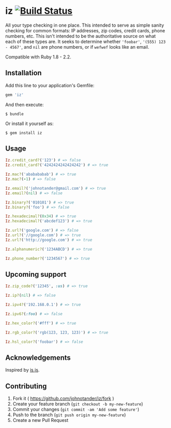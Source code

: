 # iz [![Build Status](https://travis-ci.org/johnotander/iz.svg?master)](https://travis-ci.org/johnotander/iz)

All your type checking in one place. This intended to serve as simple sanity checking for
common formats: IP addresses, zip codes, credit cards, phone numbers, etc. This isn't
intended to be the authoritative source on what each of these types are. It seeks to determine
whether `'foobar'`, `'(555) 123 - 4567'`, and `nil` are phone numbers, or if `wefwef` looks
like an email.

Compatible with Ruby 1.8 - 2.2.

## Installation

Add this line to your application's Gemfile:

```ruby
gem 'iz'
```

And then execute:

    $ bundle

Or install it yourself as:

    $ gem install iz

## Usage

```ruby
Iz.credit_card?('123') # => false
Iz.credit_card?('4242424242424242') # => true

Iz.mac?('ababababab') # => true
Iz.mac?(-1) # => false

Iz.email?('johnotander@gmail.com') # => true
Iz.email?(nil) # => false

Iz.binary?('010101') # => true
Iz.binary?('foo') # => false

Iz.hexadecimal?(0x34) # => true
Iz.hexadecimal?('abcdef123') # => true

Iz.url?('google.com') # => false
Iz.url?('//google.com') # => true
Iz.url?('http://google.com') # => true

Iz.alphanumeric?('1234ABCD') # => true

Iz.phone_number?('1234567') # => true
```

## Upcoming support

```ruby
Iz.zip_code?('12345', :us) # => true

Iz.ip?(nil) # => false

Iz.ipv4?('192.168.0.1') # => true

Iz.ipv6?(:foo) # => false

Iz.hex_color?('#fff') # => true

Iz.rgb_color?('rgb(123, 123, 123)') # => true

Iz.hsl_color?('foobar') # => false
```

## Acknowledgements

Inspired by [is.js](https://github.com/arasatasaygin/is.js).

## Contributing

1. Fork it ( https://github.com/johnotander/iz/fork )
2. Create your feature branch (`git checkout -b my-new-feature`)
3. Commit your changes (`git commit -am 'Add some feature'`)
4. Push to the branch (`git push origin my-new-feature`)
5. Create a new Pull Request
